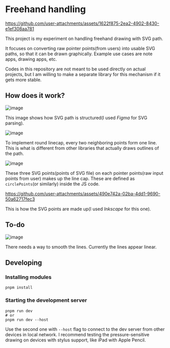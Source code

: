 # Freehand handling

https://github.com/user-attachments/assets/1622f875-2ea2-4902-8430-e1ef308aa781

This project is my experiment on handling freehand drawing with SVG path.

It focuses on converting raw pointer points(from users) into usable SVG paths, so that it can be drawn graphically. Example use cases are note apps, drawing apps, etc.

Codes in this repository are not meant to be used directly on actual projects, but I am willing to make a separate library for this mechanism if it gets more stable.

## How does it work?

![image](https://github.com/user-attachments/assets/41082b6e-913e-41aa-ab28-f3ea104b01f4)

This image shows how SVG path is structured(I used *Figma* for SVG parsing).

![image](https://github.com/user-attachments/assets/f7cc2cdd-c93b-4cb0-955f-4f7e7ec6ad40)

To implement round linecap, every two neighboring points form one line. This is what is different from other libraries that actually draws outlines of the path.

![image](https://github.com/user-attachments/assets/9e8789d5-e284-44b1-af88-7a72f454bd00)

These three SVG points(points of SVG file) on each pointer points(raw input points from user) makes up the line cap. These are defined as `circlePoints`(or similarly) inside the JS code.

https://github.com/user-attachments/assets/490e742a-02ba-4dd1-9690-50a62717fec3

This is how the SVG points are made up(I used *Inkscape* for this one).

## To-do

![image](https://github.com/user-attachments/assets/d57eab65-b205-4ed4-99d3-4c5ade9f3efd)

There needs a way to smooth the lines. Currently the lines appear linear.

## Developing

### Installing modules

```
pnpm install
```

### Starting the development server

```
pnpm run dev
# or
pnpm run dev --host
```

Use the second one with `--host` flag to connect to the dev server from other devices in local network. I recommend testing the pressure-sensitive drawing on devices with stylus support, like iPad with Apple Pencil.
